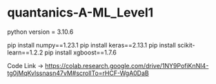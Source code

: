 # quantanics-A-ML_Level1


python version = 3.10.6

pip install numpy==1.23.1
pip install keras==2.13.1
pip install scikit-learn==1.2.2
pip install xgboost==1.7.6

Code Link -> https://colab.research.google.com/drive/1NY9PofiKnNI4-tg0jMqKvlssnasn47vM#scrollTo=rHCF-WgA0DaB


